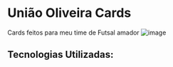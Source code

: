 # União Oliveira Cards
Cards feitos para meu time de Futsal amador
![image](https://github.com/drewneres/card/assets/71440544/8ecba4d9-ee8a-43f4-8558-47cc214a7aa0)

## Tecnologias Utilizadas:

